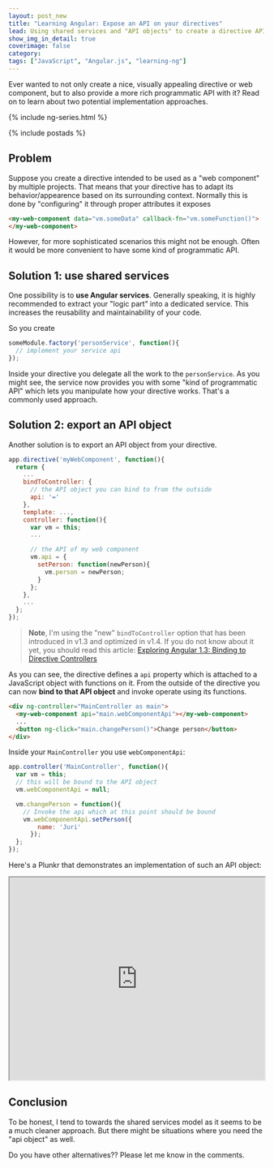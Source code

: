 ```yaml
---
layout: post_new
title: "Learning Angular: Expose an API on your directives"
lead: Using shared services and "API objects" to create a directive API
show_img_in_detail: true
coverimage: false
category:
tags: ["JavaScript", "Angular.js", "learning-ng"]
---
```


<div class="article-intro">
    Ever wanted to not only create a nice, visually appealing directive or web component, but to also provide a more rich programmatic API with it? Read on to learn about two potential implementation approaches.
</div>

{% include ng-series.html %}

{% include postads %}

## Problem

Suppose you create a directive intended to be used as a "web component" by multiple projects. That means that your directive has to adapt its behavior/appearence based on its surrounding context. Normally this is done by "configuring" it through proper attributes it exposes

```html
<my-web-component data="vm.someData" callback-fn="vm.someFunction()">
</my-web-component>
```

However, for more sophisticated scenarios this might not be enough. Often it would be more convenient to have some kind of programmatic API.

## Solution 1: use shared services

One possibility is to **use Angular services**. Generally speaking, it is highly recommended to extract your "logic part" into a dedicated service. This increases the reusability and maintainability of your code.

So you create

```javascript
someModule.factory('personService', function(){
  // implement your service api
});
```

Inside your directive you delegate all the work to the `personService`. As you might see, the service now provides you with some "kind of programmatic API" which lets you manipulate how your directive works. That's a commonly used approach.

## Solution 2: export an API object

Another solution is to export an API object from your directive.

```javascript
app.directive('myWebComponent', function(){
  return {
    ...
    bindToController: {
      // the API object you can bind to from the outside
      api: '='
    },
    template: ...,
    controller: function(){
      var vm = this;
      ...

      // the API of my web component
      vm.api = {
        setPerson: function(newPerson){
          vm.person = newPerson;
        }
      };
    },
    ...
  };
});
```

> **Note**, I'm using the "new" `bindToController` option that has been introduced in v1.3 and optimized in v1.4. If you do not know about it yet, you should read this article: [Exploring Angular 1.3: Binding to Directive Controllers](http://blog.thoughtram.io/angularjs/2015/01/02/exploring-angular-1.3-bindToController.html)

As you can see, the directive defines a `api` property which is attached to a JavaScript object with functions on it. From the outside of the directive you can now **bind to that API object** and invoke operate using its functions.

```html
<div ng-controller="MainController as main">
  <my-web-component api="main.webComponentApi"></my-web-component>
  ...
  <button ng-click="main.changePerson()">Change person</button>
</div>
```

Inside your `MainController` you use `webComponentApi`:

```javascript
app.controller('MainController', function(){
  var vm = this;
  // this will be bound to the API object
  vm.webComponentApi = null;

  vm.changePerson = function(){
    // Invoke the api which at this point should be bound
    vm.webComponentApi.setPerson({
        name: 'Juri'
      });
  };
});
```

Here's a Plunkr that demonstrates an implementation of such an API object:

<iframe src="http://embed.plnkr.co/eEKxm73D0uwZsKuMP7t8/preview" width="100%" height="400px"> </iframe>

## Conclusion

To be honest, I tend to towards the shared services model as it seems to be a much cleaner approach. But there might be situations where you need the "api object" as well.

Do you have other alternatives?? Please let me know in the comments.